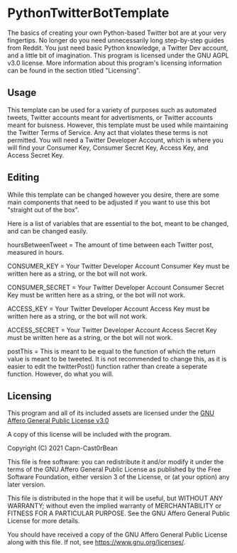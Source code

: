 # PythonTwitterBotTemplate
The basics of creating your own Python-based Twitter bot are at your very fingertips. No longer do you need unnecessarily long step-by-step guides from Reddit. 
You just need basic Python knowledge, a Twitter Dev account, and a little bit of imagination. 
This program is licensed under the GNU AGPL v3.0 license.
More information about this program's licensing information can be found in the section titled "Licensing".

## Usage
This template can be used for a variety of purposes such as automated tweets, Twitter accounts meant for advertisments, or Twitter accounts meant for buisness.
However, this template must be used while maintaining the Twitter Terms of Service.
Any act that violates these terms is not permitted.
You will need a Twitter Developer Account, which is where you will find your Consumer Key, Consumer Secret Key, Access Key, and Access Secret Key.

## Editing
While this template can be changed however you desire, there are some main components that need to be adjusted if you want to use this bot "straight out of the box".

Here is a list of variables that are essential to the bot, meant to be changed, and can be changed easily.

hoursBetweenTweet = The amount of time between each Twitter post, measured in hours.

CONSUMER_KEY = Your Twitter Developer Account Consumer Key must be written here as a string, or the bot will not work.

CONSUMER_SECRET = Your Twitter Developer Account Consumer Secret Key must be written here as a string, or the bot will not work.

ACCESS_KEY = Your Twitter Developer Account Access Key must be written here as a string, or the bot will not work.

ACCESS_SECRET = Your Twitter Developer Account Access Secret Key must be written here as a string, or the bot will not work.

postThis = This is meant to be equal to the function of which the return value is meant to be tweeted. It is not recommended to change this, as it is easier to edit the twitterPost() function rather than create a seperate function. However, do what you will.

## Licensing
This program and all of its included assets are licensed under the [GNU Affero General Public License v3.0](https://choosealicense.com/licenses/agpl-3.0/)

A copy of this license will be included with the program.











Copyright (C) 2021  Capn-Cast0rBean

This file is free software: you can redistribute it and/or modify
it under the terms of the GNU Affero General Public License as published
by the Free Software Foundation, either version 3 of the License, or
(at your option) any later version.

This file is distributed in the hope that it will be useful,
but WITHOUT ANY WARRANTY; without even the implied warranty of
MERCHANTABILITY or FITNESS FOR A PARTICULAR PURPOSE.  See the
GNU Affero General Public License for more details.

You should have received a copy of the GNU Affero General Public License
along with this file.  If not, see <https://www.gnu.org/licenses/>.
